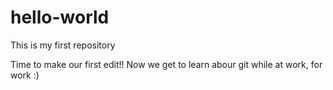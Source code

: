# hello-world
This is my first repository

Time to make our first edit!! Now we get to learn abour git while at work, for work :)
